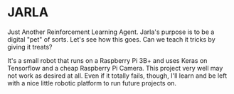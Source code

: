 # JARLA
Just Another Reinforcement Learning Agent. Jarla's purpose is to be a digital "pet" of sorts. Let's see how this goes. Can we teach it tricks by giving it treats?

It's a small robot that runs on a Raspberry Pi 3B+ and uses Keras on Tensorflow and a cheap Raspberry Pi Camera. This project very well may not work as desired at all. Even if it totally fails, though, I'll learn and be left with a nice little robotic platform to run future projects on. 
